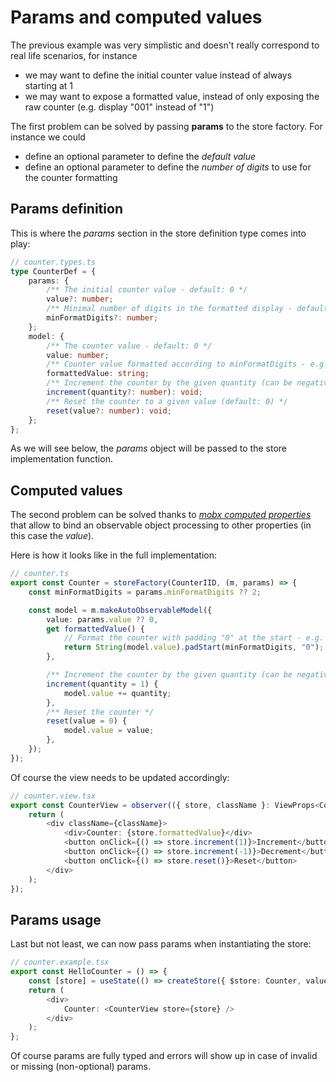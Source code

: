 # Params and computed values

The previous example was very simplistic and doesn't really correspond to real life scenarios, for instance

-   we may want to define the initial counter value instead of always starting at 1
-   we may want to expose a formatted value, instead of only exposing the raw counter (e.g. display "001" instead of "1")

The first problem can be solved by passing **params** to the store factory. For instance we could

-   define an optional parameter to define the _default value_
-   define an optional parameter to define the _number of digits_ to use for the counter formatting

## Params definition

This is where the _params_ section in the store definition type comes into play:

<!-- start:code src="src/examples/counter/counter.types.ts#main" -->

```typescript
// counter.types.ts
type CounterDef = {
    params: {
        /** The initial counter value - default: 0 */
        value?: number;
        /** Minimal number of digits in the formatted display - default: 2 */
        minFormatDigits?: number;
    };
    model: {
        /** The counter value - default: 0 */
        value: number;
        /** Counter value formatted according to minFormatDigits - e.g. "007" */
        formattedValue: string;
        /** Increment the counter by the given quantity (can be negative) - default: 1 */
        increment(quantity?: number): void;
        /** Reset the counter to a given value (default: 0) */
        reset(value?: number): void;
    };
};
```

<!-- end:code -->

As we will see below, the _params_ object will be passed to the store implementation function.

## Computed values

The second problem can be solved thanks to _[mobx computed properties][mobx-computed]_ that allow to bind an observable object
processing to other properties (in this case the _value_).

[mobx-computed]: https://mobx.js.org/computeds.html

Here is how it looks like in the full implementation:

<!-- start:code src="src/examples/counter/counter.ts#main" -->

```typescript
// counter.ts
export const Counter = storeFactory(CounterIID, (m, params) => {
    const minFormatDigits = params.minFormatDigits ?? 2;

    const model = m.makeAutoObservableModel({
        value: params.value ?? 0,
        get formattedValue() {
            // Format the counter with padding "0" at the start - e.g. "03"
            return String(model.value).padStart(minFormatDigits, "0");
        },

        /** Increment the counter by the given quantity (can be negative) - default: 1 */
        increment(quantity = 1) {
            model.value += quantity;
        },
        /** Reset the counter */
        reset(value = 0) {
            model.value = value;
        },
    });
});
```

<!-- end:code -->

Of course the view needs to be updated accordingly:

<!-- start:code src="src/examples/counter/counter.view.tsx#main" -->

```typescript
// counter.view.tsx
export const CounterView = observer(({ store, className }: ViewProps<CounterStore>) => {
    return (
        <div className={className}>
            <div>Counter: {store.formattedValue}</div>
            <button onClick={() => store.increment(1)}>Increment</button>
            <button onClick={() => store.increment(-1)}>Decrement</button>
            <button onClick={() => store.reset()}>Reset</button>
        </div>
    );
});
```

<!-- end:code -->

## Params usage

Last but not least, we can now pass params when instantiating the store:

<!-- start:code src="src/examples/counter/counter.example.tsx#main" -->

```typescript
// counter.example.tsx
export const HelloCounter = () => {
    const [store] = useState(() => createStore({ $store: Counter, value: 42, minFormatDigits: 3 }));
    return (
        <div>
            Counter: <CounterView store={store} />
        </div>
    );
};
```

<!-- end:code -->

Of course params are fully typed and errors will show up in case of invalid or missing (non-optional) params.
